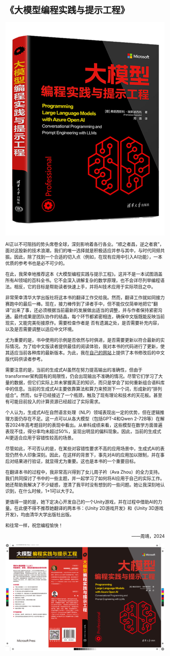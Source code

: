 # 《大模型编程实践与提示工程》

<div align=center>
<img src="https://github.com/transbot/ProgrammingLLMChinese/blob/main/%E5%A4%A7%E6%A8%A1%E5%9E%8B%E7%BC%96%E7%A8%8B%E5%AE%9E%E8%B7%B5%E4%B8%8E%E6%8F%90%E7%A4%BA%E5%B7%A5%E7%A8%8B-%E7%AB%8B%E4%BD%93%E5%B0%81-%E7%A4%BE%E7%BD%91.jpg"/>
</div>

AI正以不可阻挡的势头席卷全球，深刻影响着各行各业。“顺之者昌，逆之者衰”，面对这股新的技术浪潮，我们的唯一选择就是积极适应并参与其中，与时代同频共振。因此，除了找到一个合适的切入点（例如，在现有应用中引入AI功能），一本优质的参考书也是必不可少的。

在此，我荣幸地推荐这本《大模型编程实践与提示工程》。这并不是一本试图涵盖所有AI领域的百科全书。它不会深入讲解复杂的数学原理，也不会详尽列举编程语法。相反，它的目标是帮助读者快速上手，并将AI技术应用于实际项目之中。

非常荣幸清华大学出版社将这本书的翻译工作交给我。然而，翻译工作就如同接力赛跑中的最后一棒。现在，接力棒传到了译者手中，但不能仅仅简单地把它“翻译”出来了事，还必须根据当前最新的发展做出适当的调整，并与作者保持紧密沟通。最终成果是团队协作的结晶，每个环节都紧密相连，确保中文版既能反映当前现实，又能完美衔接原作。需要检查作者是
否有遗漏之处，是否需要补充内容，以及是否需要调整以适应中文环境。

尤为重要的是，书中使用的示例是否依然与时俱进，是否需要更新以符合最新的实际情况。为了给中文版读者提供最佳的阅读体验，我对本书的代码进行了更新，使其适应当前各种库的最新版本。为此，我在[自己的网站](https://bookzhou.com)上提供了本书修改后的中文版代码供读者参考。

需要注意的是，当前的生成式AI虽然在努力提高输出的准确性，但由于transformer架构固有的局限性，仍会出现输出不准确的情况。尽管它们学习了大量的数据，但它们实际上并未掌握真正的知识，而只是学会了如何重新组合语料库中的信息。当前的生成式AI主要依靠算法和算力来预测下一个词，形成新的“排列组合”。然而，似乎已经接近了一个瓶颈，触及了现有理论和技术的天花板。甚至有可能目前投入的计算资源已经超过了实际需求。

个人认为，生成式AI在自然语言处理（NLP）领域表现出一定的优势，但在逻辑推理方面仍存在不足。这一点可以从各大模型（包括GPT-4和Qwen 2-72B等）在解答2024年高考题目时的表现中看出。从单科成绩来看，这些模型在数学方面普遍表现不佳，得分率均未超过50%，呈现出明显的偏科现象。因此，当前的生成式AI更适合应用于容错性较高的场景。

尽管如此，不可否认的是，在某些对容错性要求不高的应用场景中，生成式AI的表现仍然令人印象深刻。因此，在这样的背景下，事先对AI的应用加以限制，并在事后对结果进行验证，就显得尤为重要。这也是本书的一个重要目标。

在翻译本书的过程中，我非常高兴得到了女儿周子衿（Ava Zhou）的全力支持。我们共同探讨了书中的一些主题，并一起学习了如何将AI应用于自己的实际工作。她还帮助我解决了不少疑惑，澄清了我平时没有想到的一些问题。她让我深刻地认识到，在什么时候，1+1可以大于2。

更值得一提的是，她下定决心开发自己的一个Unity游戏，并在过程中借助AI的力量。在此便不得不推荐她翻译的两本书：《Unity 2D游戏开发》和《Unity 3D游戏开发》，均由清华大学出版社出版。

和往常一样，祝您编程愉快！
<p align="right">——周靖，2024</p>

![image](https://github.com/transbot/ProgrammingLLMChinese/blob/main/%E5%A4%A7%E6%A8%A1%E5%9E%8B%E7%BC%96%E7%A8%8B%E5%AE%9E%E8%B7%B5%E4%B8%8E%E6%8F%90%E7%A4%BA%E5%B7%A5%E7%A8%8B-%E5%B9%B3%E5%B1%95%E5%B0%81.jpg)


